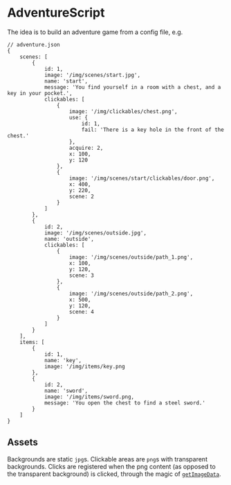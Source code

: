 # AdventureScript

The idea is to build an adventure game from a config file, e.g.
```
// adventure.json
{
	scenes: [
		{
			id: 1,
			image: '/img/scenes/start.jpg',
			name: 'start',
			message: 'You find yourself in a room with a chest, and a key in your pocket.',
			clickables: [
				{
					image: '/img/clickables/chest.png',
					use: {
						id: 1,
						fail: 'There is a key hole in the front of the chest.'
					},
					acquire: 2,
					x: 100,
					y: 120
				},
				{
					image: '/img/scenes/start/clickables/door.png',
					x: 400,
					y: 220,
					scene: 2
				}
			]
		},
		{
			id: 2,
			image: '/img/scenes/outside.jpg',
			name: 'outside',
			clickables: [
				{
					image: '/img/scenes/outside/path_1.png',
					x: 100,
					y: 120,
					scene: 3
				},
				{
					image: '/img/scenes/outside/path_2.png',
					x: 500,
					y: 120,
					scene: 4
				}
			]
		}
	],
	items: [
		{
			id: 1,
			name: 'key',
			image: '/img/items/key.png
		},
		{
			id: 2,
			name: 'sword',
			image: '/img/items/sword.png,
			message: 'You open the chest to find a steel sword.'
		}
	]
}
```

## Assets
Backgrounds are static `jpg`s. Clickable areas are `png`s with transparent backgrounds. Clicks are registered when the png content (as opposed to the transparent background) is clicked, through the magic of [`getImageData`](https://developer.mozilla.org/en-US/docs/Web/API/CanvasRenderingContext2D/getImageData).
